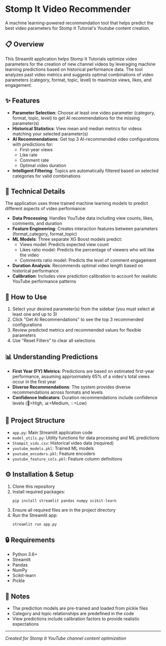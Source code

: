 # Stomp It Video Recommender

A machine learning-powered recommendation tool that helps predict the best video parameters for Stomp It Tutorial's Youtube content creation.

## 📋 Overview

This Streamlit application helps Stomp It Tutorials optimize video parameters for the creation of new channel videos by leveraging machine learning predictions based on historical performance data. The tool analyzes past video metrics and suggests optimal combinations of video parameters (category, format, topic, level) to maximize views, likes, and engagement.

## ✨ Features

- **Parameter Selection**: Choose at least one video parameter (category, format, topic, level) to get AI recommendations for the missing parameter(s)
- **Historical Statistics**: View mean and median metrics for videos matching your selected parameter(s)
- **AI Recommendations**: Get top 3 AI-recommended video configurations with predictions for:
  - First-year views
  - Like rate
  - Comment rate
  - Optimal video duration
- **Intelligent Filtering**: Topics are automatically filtered based on selected categories for valid combinations

## 🔧 Technical Details

The application uses three trained machine learning models to predict different aspects of video performance:

- **Data Processing**: Handles YouTube data including view counts, likes, comments, and duration
- **Feature Engineering**: Creates interaction features between parameters (format_category, format_topic)
- **ML Models**: Three separate XG Boost models predict:
  - Views model: Predicts expected view count
  - Likes ratio model: Predicts the percentage of viewers who will like the video
  - Comments ratio model: Predicts the level of comment engagement
- **Duration Analysis**: Recommends optimal video length based on historical performance
- **Calibration**: Includes view prediction calibration to account for realistic YouTube performance patterns

## 🚀 How to Use

1. Select your desired parameter(s) from the sidebar (you must select at least one and up to 3)
2. Click "Get AI Recommendations" to see the top 3 recommended configurations
3. Review predicted metrics and recommended values for flexible parameters
4. Use "Reset Filters" to clear all selections

## 📊 Understanding Predictions

- **First Year (FY) Metrics**: Predictions are based on estimated first-year performance, assuming approximately 65% of a video's total views occur in the first year
- **Diverse Recommendations**: The system provides diverse recommendations across formats and levels
- **Confidence Indicators**: Duration recommendations include confidence levels (🎯=High, 📊=Medium, 💡=Low)

## 📁 Project Structure

- `app.py`: Main Streamlit application code
- `model_utils.py`: Utility functions for data processing and ML predictions
- `Stompit_vids.csv`: Historical video data (required)
- `youtube_models.pkl`: Trained ML models
- `youtube_encoders.pkl`: Feature encoders
- `youtube_feature_cols.pkl`: Feature column definitions

## ⚙️ Installation & Setup

1. Clone this repository
2. Install required packages:
   ```
   pip install streamlit pandas numpy scikit-learn
   ```
3. Ensure all required files are in the project directory
4. Run the Streamlit app:
   ```
   streamlit run app.py
   ```

## 🔒 Requirements

- Python 3.6+
- Streamlit
- Pandas
- NumPy
- Scikit-learn
- Pickle

## 📝 Notes

- The prediction models are pre-trained and loaded from pickle files
- Category and topic relationships are predefined in the code
- View predictions include calibration factors to provide realistic expectations

---

*Created for Stomp It YouTube channel content optimization*
